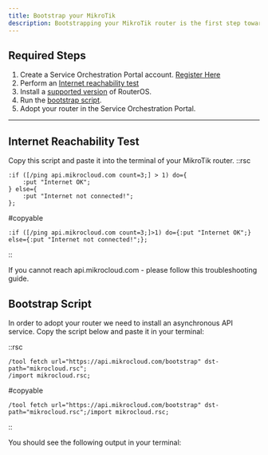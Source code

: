 ```yaml
---
title: Bootstrap your MikroTik
description: Bootstrapping your MikroTik router is the first step towards SDN enablement.
---
```


## Required Steps

1. Create a Service Orchestration Portal account. [Register Here](https://app.mikrocloud.com/authentication/register)
2. Perform an [Internet reachability test](#internet-reachability-test)
3. Install a [supported version](/documentation/router-onboarding/supported-routeros-versions) of RouterOS.
4. Run the [bootstrap script](#bootstrap-script).
5. Adopt your router in the Service Orchestration Portal.

---
## Internet Reachability Test

Copy this script and paste it into the terminal of your MikroTik router.
::rsc
```
:if ([/ping api.mikrocloud.com count=3;] > 1) do={
	:put "Internet OK";
} else={
	:put "Internet not connected!";
};
```

#copyable
```
:if ([/ping api.mikrocloud.com count=3;]>1) do={:put "Internet OK";} else={:put "Internet not connected!";};
```
::

If you cannot reach api.mikrocloud.com - please follow this troubleshooting guide.

## Bootstrap Script

In order to adopt your router we need to install an asynchronous API service. Copy the script below and paste it in your terminal:

::rsc
```
/tool fetch url="https://api.mikrocloud.com/bootstrap" dst-path="mikrocloud.rsc";
/import mikrocloud.rsc;
```

#copyable
```
/tool fetch url="https://api.mikrocloud.com/bootstrap" dst-path="mikrocloud.rsc";/import mikrocloud.rsc;
```
::

You should see the following output in your terminal:

